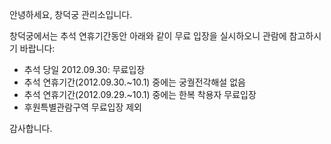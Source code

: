 안녕하세요, 창덕궁 관리소입니다.

창덕궁에서는 추석 연휴기간동안 아래와 같이 무료 입장을 실시하오니 관람에 참고하시기 바랍니다:
- 추석 당일 2012.09.30: 무료입장
- 추석 연휴기간(2012.09.30.~10.1) 중에는 궁궐전각해설 없음
- 추석 연휴기간(2012.09.29.~10.1) 중에는 한복 착용자 무료입장
- 후원특별관람구역 무료입장 제외

감사합니다.